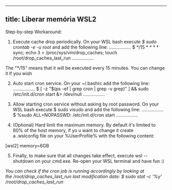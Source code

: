 ----
title: Liberar memória WSL2
----

Step-by-step Workaround:

1. Execute cache drop periodically. On your WSL bash execute _$ sudo crontab -e -u root_ and add the following line:
  .................
  $ */15 * * * * sync; echo 3 > /proc/sys/vm/drop_caches; touch /root/drop_caches_last_run
  .................

  The "*/15" means that it will be executed every 15 minutes. You can change it if you wish

2. Auto start cron service. On your ~/.bashrc add the following line:
  .................
  $ [ -z "$(ps -ef | grep cron | grep -v grep)" ] && sudo /etc/init.d/cron start &> /dev/null
  .................

3. Allow starting cron service without asking by root password. On your WSL bash execute $ sudo visudo and add the following line:
  .................
  $ %sudo ALL=NOPASSWD: /etc/init.d/cron start
  .................

4. (Optional) Hard limit the maximum memory. By default it's limited to 80% of the host memory, if yo	u want to change it create a .wslconfig file on your %UserProfile% with the following content:

  [wsl2]
  memory=6GB

5. Finally, to make sure that all changes take effect, execute wsl --shutdown on your cmd.exe. Re-open your WSL terminal and have fun :)

_You can check if the cron job is running accordingly by looking at the /root/drop_caches_last_run last modification date: $ sudo stat -c '%y' /root/drop_caches_last_run_